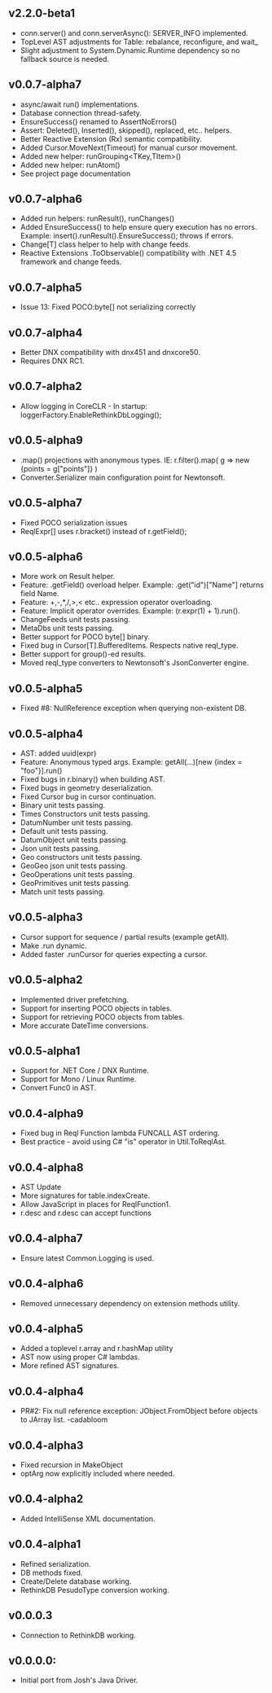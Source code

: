 ## v2.2.0-beta1
* conn.server() and conn.serverAsync(): SERVER_INFO implemented.
* TopLevel AST adjustments for Table: rebalance, reconfigure, and wait_
* Slight adjustment to System.Dynamic.Runtime dependency so no fallback source is needed.

## v0.0.7-alpha7
* async/await run() implementations.
* Database connection thread-safety.
* EnsureSuccess() renamed to AssertNoErrors()
* Assert: Deleted(), Inserted(), skipped(), replaced, etc.. helpers.
* Better Reactive Extension (Rx) semantic compatibility.
* Added Cursor.MoveNext(Timeout) for manual cursor movement.
* Added new helper: runGrouping<TKey,TItem>()
* Added new helper: runAtom<T>()
* See project page documentation

## v0.0.7-alpha6
* Added run helpers: runResult(), runChanges<T>()
* Added EnsureSuccess() to help ensure query execution has no errors. Example: insert().runResult().EnsureSuccess(); throws if errors.
* Change[T] class helper to help with change feeds.
* Reactive Extensions .ToObservable() compatibility with .NET 4.5 framework and change feeds.

## v0.0.7-alpha5
* Issue 13: Fixed POCO:byte[] not serializing correctly

## v0.0.7-alpha4
* Better DNX compatibility with dnx451 and dnxcore50.
* Requires DNX RC1.

## v0.0.7-alpha2
* Allow logging in CoreCLR - In startup: loggerFactory.EnableRethinkDbLogging();

## v0.0.5-alpha9
* .map() projections with anonymous types. IE: r.filter().map( g => new {points = g["points"]} )
* Converter.Serializer main configuration point for Newtonsoft.

## v0.0.5-alpha7
* Fixed POCO serialization issues
* ReqlExpr[] uses r.bracket() instead of r.getField();

## v0.0.5-alpha6
* More work on Result helper.
* Feature: .getField() overload helper. Example: .get("id")["Name"] returns field Name.
* Feature: +,-,*,/,&gt;,&lt; etc.. expression operator overloading.
* Feature: Implicit operator overrides. Example: (r.expr(1) + 1).run().
* ChangeFeeds unit tests passing.
* MetaDbs unit tests passing.
* Better support for POCO byte[] binary.
* Fixed bug in Cursor[T].BufferedItems. Respects native reql_type.
* Better support for group()-ed results.
* Moved reql_type converters to Newtonsoft's JsonConverter engine.

## v0.0.5-alpha5
* Fixed #8: NullReference exception when querying non-existent DB.

## v0.0.5-alpha4
* AST: added uuid(expr)
* Feature: Anonymous typed args. Example: getAll(...)[new {index = "foo"}].run()
* Fixed bugs in r.binary() when building AST.
* Fixed bugs in geometry deserialization.
* Fixed Cursor bug in cursor continuation.
* Binary unit tests passing.
* Times Constructors unit tests passing.
* DatumNumber unit tests passing.
* Default unit tests passing.
* DatumObject unit tests passing.
* Json unit tests passing.
* Geo constructors unit tests passing.
* GeoGeo json unit tests passing.
* GeoOperations unit tests passing.
* GeoPrimitives unit tests passing.
* Match unit tests passing.

## v0.0.5-alpha3
* Cursor support for sequence / partial results (example getAll).
* Make .run dynamic.
* Added faster .runCursor for queries expecting a cursor.

## v0.0.5-alpha2
* Implemented driver prefetching.
* Support for inserting POCO objects in tables.
* Support for retrieving POCO objects from tables.
* More accurate DateTime conversions.

## v0.0.5-alpha1
* Support for .NET Core / DNX Runtime.
* Support for Mono / Linux Runtime.
* Convert Func0 in AST.

## v0.0.4-alpha9
* Fixed bug in Reql Function lambda FUNCALL AST ordering.
* Best practice - avoid using C# "is" operator in Util.ToReqlAst.

## v0.0.4-alpha8
* AST Update
* More signatures for table.indexCreate.
* Allow JavaScript in places for ReqlFunction1.
* r.desc and r.desc can accept functions

## v0.0.4-alpha7
* Ensure latest Common.Logging is used.

## v0.0.4-alpha6
* Removed unnecessary dependency on extension methods utility.

## v0.0.4-alpha5
* Added a toplevel r.array and r.hashMap utility
* AST now using proper C# lambdas.
* More refined AST signatures.

## v0.0.4-alpha4
* PR#2: Fix null reference exception: JObject.FromObject before objects to JArray list. -cadabloom

## v0.0.4-alpha3
* Fixed recursion in MakeObject
* optArg now explicitly included where needed.

## v0.0.4-alpha2
* Added IntelliSense XML documentation.

## v0.0.4-alpha1
* Refined serialization.
* DB methods fixed.
* Create/Delete database working.
* RethinkDB PesudoType conversion working.

## v0.0.0.3
* Connection to RethinkDB working.

## v0.0.0.0:
* Initial port from Josh's Java Driver.